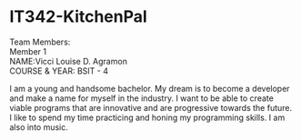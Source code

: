 # IT342-KitchenPal

Team Members:  
Member 1  
NAME:Vicci Louise D. Agramon  
COURSE & YEAR: BSIT - 4  

I am a young and handsome bachelor. My dream is to become a developer and make a name for myself in the industry. I want to be able to create viable programs that are innovative and are progressive towards the future. I like to spend my time practicing and honing my programming skills. I am also into music.
